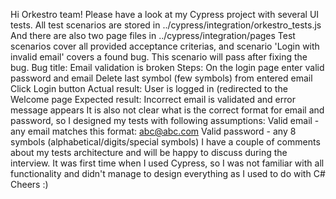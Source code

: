Hi Orkestro team!
Please have a look at my Cypress project with several UI tests. All test scenarios are stored in ../cypress/integration/orkestro_tests.js And there are also two page files in ../cypress/integration/pages
Test scenarios cover all provided acceptance criterias, and scenario 'Login with invalid email' covers a found bug. This scenario will pass after fixing the bug.
Bug title: Email validation is broken Steps:
On the login page enter valid password and email
Delete last symbol (few symbols) from entered email
Click Login button
Actual result: User is logged in (redirected to the Welcome page Expected result: Incorrect email is validated and error message appears
It is also not clear what is the correct format for email and password, so I designed my tests with following assumptions: Valid email - any email matches this format: abc@abc.com Valid password - any 8 symbols (alphabetical/digits/special symbols)
I have a couple of comments about my tests architecture and will be happy to discuss during the interview. It was first time when I used Cypress, so I was not familiar with all functionality and didn't manage to design everything as I used to do with C#
Cheers :)
